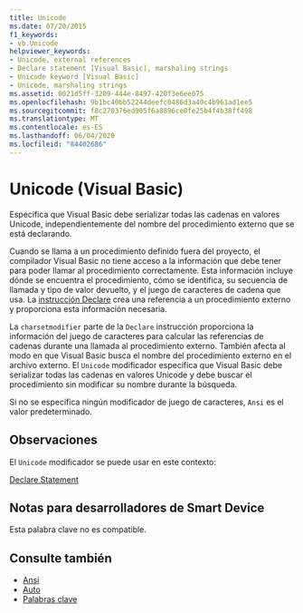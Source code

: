 ```yaml
---
title: Unicode
ms.date: 07/20/2015
f1_keywords:
- vb.Unicode
helpviewer_keywords:
- Unicode, external references
- Declare statement [Visual Basic], marshaling strings
- Unicode keyword [Visual Basic]
- Unicode, marshaling strings
ms.assetid: 0021d5ff-3209-444e-8497-420f3e6ee075
ms.openlocfilehash: 9b1bc40bb52244deefc0486d3a40c4b961ad1ee5
ms.sourcegitcommit: f8c270376ed905f6a8896ce0fe25b4f4b38ff498
ms.translationtype: MT
ms.contentlocale: es-ES
ms.lasthandoff: 06/04/2020
ms.locfileid: "84402686"
---
```

# <a name="unicode-visual-basic"></a>Unicode (Visual Basic)
Especifica que Visual Basic debe serializar todas las cadenas en valores Unicode, independientemente del nombre del procedimiento externo que se está declarando.  
  
 Cuando se llama a un procedimiento definido fuera del proyecto, el compilador Visual Basic no tiene acceso a la información que debe tener para poder llamar al procedimiento correctamente. Esta información incluye dónde se encuentra el procedimiento, cómo se identifica, su secuencia de llamada y tipo de valor devuelto, y el juego de caracteres de cadena que usa. La [instrucción Declare](../statements/declare-statement.md) crea una referencia a un procedimiento externo y proporciona esta información necesaria.  
  
 La `charsetmodifier` parte de la `Declare` instrucción proporciona la información del juego de caracteres para calcular las referencias de cadenas durante una llamada al procedimiento externo. También afecta al modo en que Visual Basic busca el nombre del procedimiento externo en el archivo externo. El `Unicode` modificador especifica que Visual Basic debe serializar todas las cadenas en valores Unicode y debe buscar el procedimiento sin modificar su nombre durante la búsqueda.  
  
 Si no se especifica ningún modificador de juego de caracteres, `Ansi` es el valor predeterminado.  
  
## <a name="remarks"></a>Observaciones  
 El `Unicode` modificador se puede usar en este contexto:  
  
 [Declare Statement](../statements/declare-statement.md)  
  
## <a name="smart-device-developer-notes"></a>Notas para desarrolladores de Smart Device  
 Esta palabra clave no es compatible.  
  
## <a name="see-also"></a>Consulte también

- [Ansi](ansi.md)
- [Auto](auto.md)
- [Palabras clave](../keywords/index.md)
